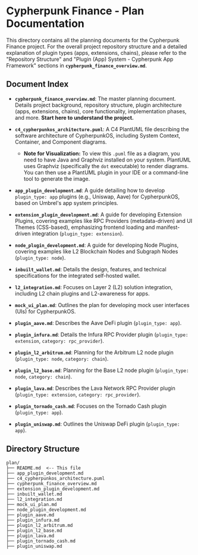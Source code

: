 # Cypherpunk Finance - Plan Documentation

This directory contains all the planning documents for the Cypherpunk Finance project.
For the overall project repository structure and a detailed explanation of plugin types (apps, extensions, chains), please refer to the "Repository Structure" and "Plugin (App) System - Cypherpunk App Framework" sections in **`cypherpunk_finance_overview.md`**.

## Document Index

-   **`cypherpunk_finance_overview.md`**: The master planning document. Details project background, repository structure, plugin architecture (apps, extensions, chains), core functionality, implementation phases, and more. **Start here to understand the project.**

-   **`c4_cypherpunkos_architecture.puml`**: A C4 PlantUML file describing the software architecture of CypherpunkOS, including System Context, Container, and Component diagrams.
    *   **Note for Visualization:** To view this `.puml` file as a diagram, you need to have Java and Graphviz installed on your system. PlantUML uses Graphviz (specifically the `dot` executable) to render diagrams. You can then use a PlantUML plugin in your IDE or a command-line tool to generate the image.

-   **`app_plugin_development.md`**: A guide detailing how to develop `plugin_type: app` plugins (e.g., Uniswap, Aave) for CypherpunkOS, based on Umbrel's app system principles.

-   **`extension_plugin_development.md`**: A guide for developing Extension Plugins, covering examples like RPC Providers (metadata-driven) and UI Themes (CSS-based), emphasizing frontend loading and manifest-driven integration (`plugin_type: extension`).

-   **`node_plugin_development.md`**: A guide for developing Node Plugins, covering examples like L2 Blockchain Nodes and Subgraph Nodes (`plugin_type: node`).

-   **`inbuilt_wallet.md`**: Details the design, features, and technical specifications for the integrated self-hosted wallet.

-   **`l2_integration.md`**: Focuses on Layer 2 (L2) solution integration, including L2 chain plugins and L2-awareness for apps.

-   **`mock_ui_plan.md`**: Outlines the plan for developing mock user interfaces (UIs) for CypherpunkOS.

-   **`plugin_aave.md`**: Describes the Aave DeFi plugin (`plugin_type: app`).

-   **`plugin_infura.md`**: Details the Infura RPC Provider plugin (`plugin_type: extension`, `category: rpc_provider`).

-   **`plugin_l2_arbitrum.md`**: Planning for the Arbitrum L2 node plugin (`plugin_type: node`, `category: chain`).

-   **`plugin_l2_base.md`**: Planning for the Base L2 node plugin (`plugin_type: node`, `category: chain`).

-   **`plugin_lava.md`**: Describes the Lava Network RPC Provider plugin (`plugin_type: extension`, `category: rpc_provider`).

-   **`plugin_tornado_cash.md`**: Focuses on the Tornado Cash plugin (`plugin_type: app`).

-   **`plugin_uniswap.md`**: Outlines the Uniswap DeFi plugin (`plugin_type: app`).

## Directory Structure

```
plan/
├── README.md  <-- This file
├── app_plugin_development.md
├── c4_cypherpunkos_architecture.puml
├── cypherpunk_finance_overview.md
├── extension_plugin_development.md
├── inbuilt_wallet.md
├── l2_integration.md
├── mock_ui_plan.md
├── node_plugin_development.md
├── plugin_aave.md
├── plugin_infura.md
├── plugin_l2_arbitrum.md
├── plugin_l2_base.md
├── plugin_lava.md
├── plugin_tornado_cash.md
├── plugin_uniswap.md
``` 